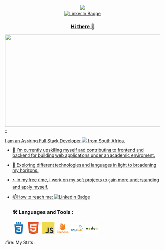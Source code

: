 
<div id="header" align="center">
  <img src="https://media.giphy.com/media/M9gbBd9nbDrOTu1Mqx/giphy.gif" width="100"/>
  <div id="badges">
  <a href="https://www.linkedin.com/in/emile-van-wyk-561097209/">
    <img src="https://img.shields.io/badge/LinkedIn-blue?style=for-the-badge&logo=linkedin&logoColor=white" alt="LinkedIn Badge"/>
    <div>
      <h3>Hi there 👋</h3>
     </div>
  </div>
</div>
  <div align="center">
    <img src="https://media.giphy.com/media/dWesBcTLavkZuG35MI/giphy.gif" width="600" height="300"/>
  </div>
     - <p>I am an Aspiring Full Stack Developer <img src="https://media.giphy.com/media/WUlplcMpOCEmTGBtBW/giphy.gif" width="30"> from South Africa.</p>
  
  - :telescope: I’m currently upskilling myself and contributing to frontend and backend for building web applications under an academic enviroment.

- :seedling: Exploring different technologies and languages in light to broadening my horizons.

- :zap: In my free time, I work on my soft projects to gain more understanding and apply myself.

- :mailbox:How to reach me: [![Linkedin Badge](https://img.shields.io/badge/-Emile-blue?style=flat&logo=Linkedin&logoColor=white)](https://www.linkedin.com/in/emile-van-wyk-561097209/)
  ### :hammer_and_wrench: Languages and Tools :
  <div>

  <img src="https://github.com/devicons/devicon/blob/master/icons/css3/css3-plain-wordmark.svg"  title="CSS3" alt="CSS" width="40" height="40"/>&nbsp;
  <img src="https://github.com/devicons/devicon/blob/master/icons/html5/html5-original.svg" title="HTML5" alt="HTML" width="40" height="40"/>&nbsp;
  <img src="https://github.com/devicons/devicon/blob/master/icons/javascript/javascript-original.svg" title="JavaScript" alt="JavaScript" width="40" height="40"/>&nbsp;
  <img src="https://github.com/devicons/devicon/blob/master/icons/firebase/firebase-plain-wordmark.svg" title="Firebase" alt="Firebase" width="40" height="40"/>&nbsp;
  <img src="https://github.com/devicons/devicon/blob/master/icons/mysql/mysql-original-wordmark.svg" title="MySQL"  alt="MySQL" width="40" height="40"/>&nbsp;
  <img src="https://github.com/devicons/devicon/blob/master/icons/nodejs/nodejs-original-wordmark.svg" title="NodeJS" alt="NodeJS" width="40" height="40"/>&nbsp;
</div>
  :fire: My Stats :
